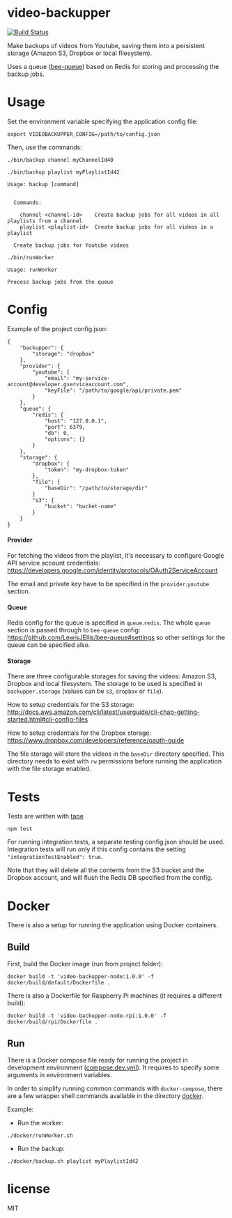 # video-backupper

[![Build Status](https://travis-ci.org/hugo-cardenas/video-backupper.svg?branch=master)](https://travis-ci.org/hugo-cardenas/video-backupper)

Make backups of videos from Youtube, saving them into a persistent storage (Amazon S3, Dropbox or local filesystem). 

Uses a queue ([bee-queue](https://github.com/LewisJEllis/bee-queue)) based on Redis for storing and processing the backup jobs.

# Usage

Set the environment variable specifying the application config file:
```
export VIDEOBACKUPPER_CONFIG=/path/to/config.json
```
Then, use the commands:
```
./bin/backup channel myChannelId40
```
```
./bin/backup playlist myPlaylistId42
```
```  
Usage: backup [command]


  Commands:

    channel <channel-id>    Create backup jobs for all videos in all playlists from a channel
    playlist <playlist-id>  Create backup jobs for all videos in a playlist

  Create backup jobs for Youtube videos
```

```
./bin/runWorker
```
```  
Usage: runWorker

Process backup jobs from the queue
```

# Config

Example of the project config.json:
```
{
    "backupper": {
        "storage": "dropbox"
    },
    "provider": {
        "youtube": {
            "email": "my-service-account@developer.gserviceaccount.com",
            "keyFile": "/path/to/google/api/private.pem"
        }
    },
    "queue": {
        "redis": {
            "host": "127.0.0.1",
            "port": 6379,
            "db": 0,
            "options": {}
        }
    },
    "storage": {
        "dropbox": {
            "token": "my-dropbox-token"
        },
        "file": {
            "baseDir": "/path/to/storage/dir"
        }
        "s3": {
            "bucket": "bucket-name"
        }
    }
}
```
#### Provider

For fetching the videos from the playlist, it's necessary to configure Google API service account credentials: https://developers.google.com/identity/protocols/OAuth2ServiceAccount

The email and private key have to be specified in the `provider`.`youtube` section.

#### Queue

Redis config for the queue is specified in `queue`.`redis`. 
The whole `queue` section is passed through to `bee-queue` config: https://github.com/LewisJEllis/bee-queue#settings so other settings for the queue can be specified also.

#### Storage

There are three configurable storages for saving the videos: Amazon S3, Dropbox and local filesystem. The storage to be used is specified in `backupper.storage` (values can be `s3`, `dropbox` or `file`).

How to setup credentials for the S3 storage: http://docs.aws.amazon.com/cli/latest/userguide/cli-chap-getting-started.html#cli-config-files

How to setup credentials for the Dropbox storage: https://www.dropbox.com/developers/reference/oauth-guide

The file storage will store the videos in the `baseDir` directory specified. This directory needs to exist with `rw` permissions before running the application with the file storage enabled.

# Tests
Tests are written with [tape](https://github.com/substack/tape)

```
npm test
```

For running integration tests, a separate testing config.json should be used.
Integration tests will run only if this config contains the setting  `"integrationTestEnabled": true`.

Note that they will delete all the contents from the S3 bucket and the Dropbox account, and will flush the Redis DB specified from the config.

# Docker
There is also a setup for running the application using Docker containers.

## Build
First, build the Docker image (run from project folder):

```
docker build -t 'video-backupper-node:1.0.0' -f docker/build/default/Dockerfile .
```

There is also a Dockerfile for Raspberry Pi machines (it requires a different build):

```
docker build -t 'video-backupper-node-rpi:1.0.0' -f docker/build/rpi/Dockerfile .
```

## Run

There is a Docker compose file ready for running the project in development environment ([compose.dev.yml](docker/compose/compose.dev.yml)). It requires to specify some arguments in environment variables.

In order to simplify running common commands with `docker-compose`, there are a few wrapper shell commands available
in the directory [docker](docker).

Example:

* Run the worker:
```
./docker/runWorker.sh
```
* Run the backup:
```
./docker/backup.sh playlist myPlaylistId42
```


# license

MIT
